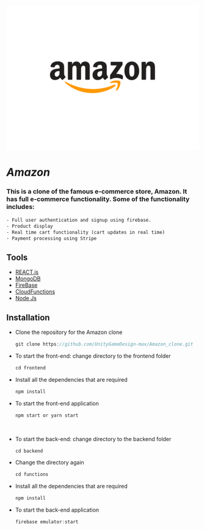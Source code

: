 ![amazon img](frontend/public/static/R42a7861bb1a403af534b18986ab4e198.png)
  # *Amazon*
  
  ### This is a clone of the famous e-commerce store, Amazon. It has full e-commerce functionality. Some of the functionality includes:<br>
    - Full user authentication and signup using firebase.
    - Product display
    - Real time cart functionality (cart updates in real time)   
    - Payment processing using Stripe

  ## Tools 
   - [REACT.js](REACT.js)
   - [MongoDB](MongoDB)
   - [FireBase](FireBase)
   - [CloudFunctions](CloudFunctions)
   - [Node Js](Node.Js)

  ## Installation
- Clone the repository for the Amazon clone
  ```javascript
  git clone https://github.com/UnityGameDesign-max/Amazon_clone.git
  ```
   
- To start the front-end: change directory to the frontend folder
  ```javascript
  cd frontend
  ```
  
- Install all the dependencies that are required
    ```javascript
    npm install
    ```
  
- To start the front-end application
    ```javascript
    npm start or yarn start
    ```
<br>

- To start the back-end: change directory to the backend folder
    ```javascript
    cd backend
    ```

- Change the directory again
    ```javascript
    cd functions
    ```

- Install all the dependencies that are required
    ```javascript
    npm install
    ```

- To start the back-end application
    ```javascript
    firebase emulator:start
    ```

  
  